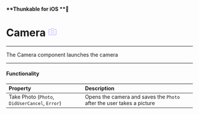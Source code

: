 #### **Thunkable for iOS **

# Camera ![](/assets/camera-ios-icon.png)

---

The Camera component launches the camera

---

#### Functionality

| Property | Description |
| :--- | :--- |
| Take Photo \(`Photo`, `DidUserCancel`, `Error`\) | Opens the camera and saves the `Photo` after the user takes a picture |



